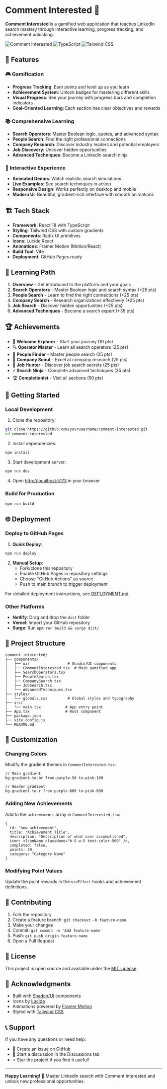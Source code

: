 # Comment Interested 🎯

**Comment Interested** is a gamified web application that teaches LinkedIn search mastery through interactive learning, progress tracking, and achievement unlocking.

![Comment Interested](https://img.shields.io/badge/Built%20with-React-61DAFB?style=flat-square&logo=react) ![TypeScript](https://img.shields.io/badge/TypeScript-007ACC?style=flat-square&logo=typescript&logoColor=white) ![Tailwind CSS](https://img.shields.io/badge/Tailwind-38B2AC?style=flat-square&logo=tailwind-css&logoColor=white)

## 🚀 Features

### 🎮 Gamification
- **Progress Tracking**: Earn points and level up as you learn
- **Achievement System**: Unlock badges for mastering different skills
- **Visual Progress**: See your journey with progress bars and completion indicators
- **Goal-Oriented Learning**: Each section has clear objectives and rewards

### 📚 Comprehensive Learning
- **Search Operators**: Master Boolean logic, quotes, and advanced syntax
- **People Search**: Find the right professional connections
- **Company Research**: Discover industry leaders and potential employers
- **Job Discovery**: Uncover hidden opportunities
- **Advanced Techniques**: Become a LinkedIn search ninja

### 🎨 Interactive Experience
- **Animated Demos**: Watch realistic search simulations
- **Live Examples**: See search techniques in action
- **Responsive Design**: Works perfectly on desktop and mobile
- **Modern UI**: Beautiful, gradient-rich interface with smooth animations

## 🏗️ Tech Stack

- **Framework**: React 18 with TypeScript
- **Styling**: Tailwind CSS with custom gradients
- **Components**: Radix UI primitives
- **Icons**: Lucide React
- **Animations**: Framer Motion (Motion/React)
- **Build Tool**: Vite
- **Deployment**: GitHub Pages ready

## 🎯 Learning Path

1. **Overview** - Get introduced to the platform and your goals
2. **Search Operators** - Master Boolean logic and search syntax (+25 pts)
3. **People Search** - Learn to find the right connections (+25 pts)
4. **Company Search** - Research organizations effectively (+25 pts)
5. **Job Search** - Discover hidden opportunities (+25 pts)
6. **Advanced Techniques** - Become a search expert (+35 pts)

## 🏆 Achievements

- 🌟 **Welcome Explorer** - Start your journey (10 pts)
- 🔍 **Operator Master** - Learn all search operators (25 pts)
- 👥 **People Finder** - Master people search (25 pts)
- 🏢 **Company Scout** - Excel at company research (25 pts)
- 💼 **Job Hunter** - Discover job search secrets (25 pts)
- ⚡ **Search Ninja** - Complete advanced techniques (35 pts)
- 🏆 **Completionist** - Visit all sections (50 pts)

## 🚀 Getting Started

### Local Development

1. Clone the repository:
```bash
git clone https://github.com/yourusername/comment-interested.git
cd comment-interested
```

2. Install dependencies:
```bash
npm install
```

3. Start development server:
```bash
npm run dev
```

4. Open [http://localhost:5173](http://localhost:5173) in your browser

### Build for Production

```bash
npm run build
```

## 🌐 Deployment

### Deploy to GitHub Pages

1. **Quick Deploy**:
```bash
npm run deploy
```

2. **Manual Setup**:
   - Fork/clone this repository
   - Enable GitHub Pages in repository settings
   - Choose "GitHub Actions" as source
   - Push to main branch to trigger deployment

For detailed deployment instructions, see [DEPLOYMENT.md](DEPLOYMENT.md).

### Other Platforms

- **Netlify**: Drag and drop the `dist` folder
- **Vercel**: Import your GitHub repository
- **Surge**: Run `npm run build && surge dist/`

## 📁 Project Structure

```
comment-interested/
├── components/
│   ├── ui/                 # Shadcn/UI components
│   ├── CommentInterested.tsx  # Main gamified app
│   ├── SearchOperators.tsx
│   ├── PeopleSearch.tsx
│   ├── CompanySearch.tsx
│   ├── JobSearch.tsx
│   └── AdvancedTechniques.tsx
├── styles/
│   └── globals.css         # Global styles and typography
├── src/
│   └── main.tsx           # App entry point
├── App.tsx                # Root component
├── package.json
├── vite.config.js
└── README.md
```

## 🎨 Customization

### Changing Colors
Modify the gradient themes in `CommentInterested.tsx`:
```tsx
// Main gradient
bg-gradient-to-br from-purple-50 to-pink-100

// Header gradient
bg-gradient-to-r from-purple-600 to-pink-600
```

### Adding New Achievements
Add to the `achievements` array in `CommentInterested.tsx`:
```tsx
{
  id: "new_achievement",
  title: "Achievement Title",
  description: "Description of what user accomplished",
  icon: <IconName className="h-5 w-5 text-color-500" />,
  completed: false,
  points: 30,
  category: "Category Name"
}
```

### Modifying Point Values
Update the point rewards in the `useEffect` hooks and achievement definitions.

## 🤝 Contributing

1. Fork the repository
2. Create a feature branch: `git checkout -b feature-name`
3. Make your changes
4. Commit: `git commit -m 'Add feature-name'`
5. Push: `git push origin feature-name`
6. Open a Pull Request

## 📜 License

This project is open source and available under the [MIT License](LICENSE).

## 🙏 Acknowledgments

- Built with [Shadcn/UI](https://ui.shadcn.com/) components
- Icons by [Lucide](https://lucide.dev/)
- Animations powered by [Framer Motion](https://www.framer.com/motion/)
- Styled with [Tailwind CSS](https://tailwindcss.com/)

## 📞 Support

If you have any questions or need help:

- 📧 Create an issue on GitHub
- 💬 Start a discussion in the Discussions tab
- ⭐ Star the project if you find it useful!

---

**Happy Learning!** 🎉 Master LinkedIn search with Comment Interested and unlock new professional opportunities.